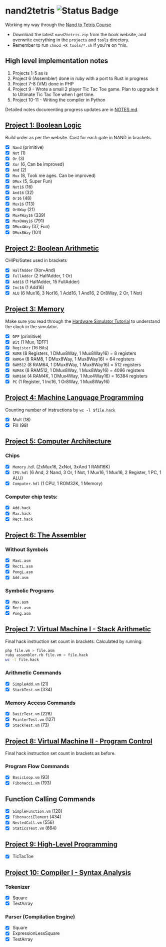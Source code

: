 # nand2tetris ![Status Badge](https://img.shields.io/badge/status-in%20progress-red)

Working my way through the [Nand to Tetris Course](https://www.nand2tetris.org/)

- Download the latest `nand2tetris.zip` from the book website, and overwrite everything in the `projects` and `tools` directory.
- Remember to run `chmod +X tools/*.sh` if you're on \*nix.

## High level implementation notes

1. Projects 1-5 as is
2. Project 6 (Assembler) done in ruby with a port to Rust in progress
3. Project 7-8 (VM) done in PHP
4. Project 9 - Wrote a small 2 player Tic Tac Toe game. Plan to upgrade it to Ultimate Tic Tac Toe when I get time.
5. Project 10-11 - Writing the compiler in Python

Detailed notes documenting progress updates are in [NOTES.md](NOTES.md).

## [Project 1: Boolean Logic](https://www.nand2tetris.org/project01)

Build order as per the website. Cost for each gate in NAND in brackets.

- [x] `Nand` (primitive)
- [x] `Not` (1)
- [x] `Or` (3)
- [x] `Xor` (6, Can be improved)
- [x] `And` (2)
- [x] `Mux` (8, Took me ages. Can be improved)
- [x] `DMux` (5, Super Fun)
- [x] `Not16` (16)
- [x] `And16` (32)
- [x] `Or16` (48)
- [x] `Mux16` (113)
- [x] `Or8Way` (21)
- [x] `Mux4Way16` (339)
- [x] `Mux8Way16` (791)
- [x] `DMux4Way` (37, Fun)
- [x] `DMux8Way` (101)

## [Project 2: Boolean Arithmetic](https://www.nand2tetris.org/project02)

CHIPs/Gates used in brackets

- [x] `HalfAdder` (Xor+And)
- [x] `FullAdder` (2 HalfAdder, 1 Or)
- [x] `Add16` (1 HalfAdder, 15 FullAdder)
- [x] `Inc16` (1 Add16)
- [x] `ALU` (6 Mux16, 3 Not16, 1 Add16, 1 And16, 2 Or8Way, 2 Or, 1 Not)

## [Project 3: Memory](https://www.nand2tetris.org/project03)

Make sure you read through the [Hardware Simulator Tutorial][s] to understand the clock in the simulator.

- [x] `DFF` (primitive)
- [x] `Bit` (1 Mux, 1DFF)
- [x] `Register` (16 Bits)
- [x] `RAM8` (8 Registers, 1 DMux8Way, 1 Mux8Way16) = 8 registers
- [x] `RAM64` (8 RAM8, 1 DMux8Way, 1 Mux8Way16) = 64 registers
- [x] `RAM512` (8 RAM64, 1 DMux8Way, 1 Mux8Way16) = 512 registers
- [x] `RAM4K` (8 RAM512, 1 DMux8Way, 1 Mux8Way16) = 4096 registers
- [x] `RAM16K` (4 RAM4K, 1 DMux4Way, 1 Mux4Way16) = 16384 registers
- [x] `PC` (1 Register, 1 Inc16, 1 Or8Way, 1 Mux8Way16)

[s]: https://b1391bd6-da3d-477d-8c01-38cdf774495a.filesusr.com/ugd/44046b_bfd91435260748439493a60a8044ade6.pdf

## [Project 4: Machine Language Programming](https://www.nand2tetris.org/project03)

Counting number of instructions by `wc -l $file.hack`

- [x] Mult (18)
- [x] Fill (98)

## [Project 5: Computer Architecture](https://www.nand2tetris.org/project05)

### Chips

- [x] `Memory.hdl` (2xMux16, 2xNot, 3xAnd 1 RAM16K)
- [x] `CPU.hdl` (6 And, 2 Nand, 3 Or, 1 Not, 1 Mux16, 1 Mux16, 2 Register, 1 PC, 1 ALU)
- [x] `Computer.hdl` (1 CPU, 1 ROM32K, 1 Memory)

### Computer chip tests:

- [x] `Add.hack`
- [x] `Max.hack`
- [x] `Rect.hack`

## [Project 6: The Assembler](https://www.nand2tetris.org/project06)

### Without Symbols

- [x] `MaxL.asm`
- [x] `RectL.asm`
- [x] `PongL.asm`
- [x] `Add.asm`

### Symbolic Programs

- [x] `Max.asm`
- [x] `Rect.asm`
- [x] `Pong.asm`

## [Project 7: Virtual Machine I - Stack Arithmetic](https://www.nand2tetris.org/project07)

Final hack instruction set count in brackets. Calculated by running:

```bash
php file.vm > file.asm
ruby assembler.rb file.vm > file.hack
wc -l file.hack
```

### Arithmetic Commands

- [x] `SimpleAdd.vm` (21)
- [x] `StackTest.vm` (334)

### Memory Access Commands

- [x] `BasicTest.vm` (228)
- [x] `PointerTest.vm` (127)
- [x] `StackTest.vm` (73)

## [Project 8: Virtual Machine II - Program Control](https://www.nand2tetris.org/project08)

Final hack instruction set count in brackets as before.

### Program Flow Commands

- [x] `BasicLoop.vm` (93)
- [x] `Fibonacci.vm` (193)

## Function Calling Commands

- [x] `SimpleFunction.vm` (128)
- [x] `FibonacciElement` (434)
- [x] `NestedCall.vm` (556)
- [x] `StaticsTest.vm` (664)

## [Project 9: High-Level Programming](https://www.nand2tetris.org/project09)

- [x] TicTacToe

## [Project 10: Compiler I - Syntax Analysis](https://www.nand2tetris.org/project10)

### Tokenizer

- [x] Square
- [x] TestArray

### Parser (Compilation Engine)

- [x] Square
- [x] ExpressionLessSquare
- [x] TestArray
